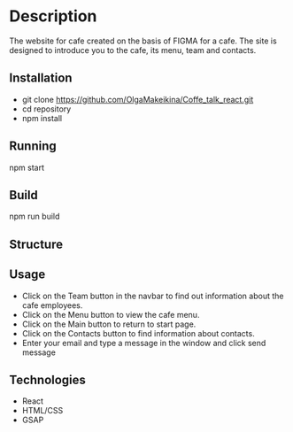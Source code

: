 # Description
The website for cafe created on the basis of FIGMA for a cafe. The site is designed to introduce you to the cafe, its menu, team and contacts.

## Installation
- git clone https://github.com/OlgaMakeikina/Coffe_talk_react.git
- cd repository
- npm install

## Running
npm start

## Build
npm run build

## Structure
## Usage
- Click on the Team button in the navbar to find out information about the cafe employees.
- Click on the Menu button to view the cafe menu.
- Click on the Main button to return to start page.
- Click on the Contacts button to find information about contacts.
- Enter your email and type a message in the window and click send message

## Technologies
- React
- HTML/CSS
- GSAP
